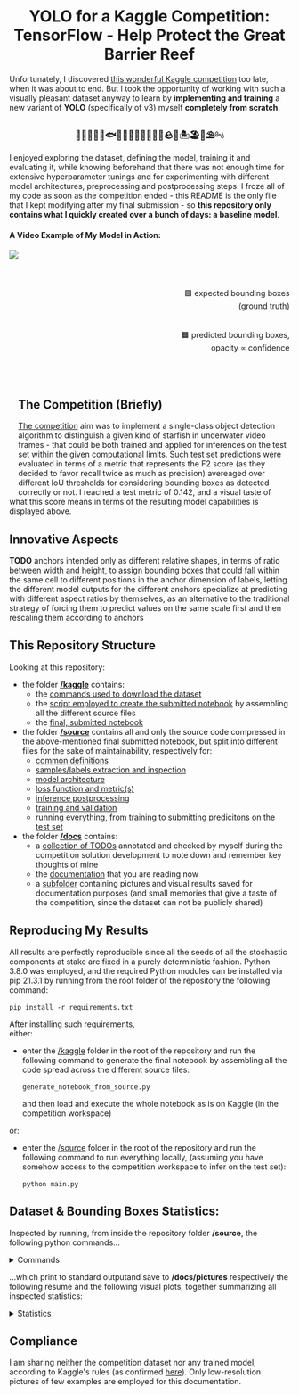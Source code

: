 <h1 align="center">
    YOLO for a Kaggle Competition:<br>
    TensorFlow - Help Protect the Great Barrier Reef<br>
</h1>

Unfortunately, I discovered [this wonderful Kaggle competition](https://www.kaggle.com/c/tensorflow-great-barrier-reef) too late, when it was about to end. But I took the opportunity of working with such a visually pleasant dataset anyway to learn by **implementing and training** a new variant of **YOLO** (specifically of v3) myself **completely from scratch**.

<h3 align="center">
    🦈🐬🦭🐳🐋🐟🐠🐡🦑🐙🦐🦞🦀🐚🪨🌊🏝️🏖️🐢⛱️💦💧
</h3>

I enjoyed exploring the dataset, defining the model, training it and evaluating it, while knowing beforehand that there was not enough time for extensive hyperparameter tunings and for experimenting with different model architectures, preprocessing and postprocessing steps. I froze all of my code as soon as the competition ended - this README is the only file that I kept modifying after my final submission - so **this repository only contains what I quickly created over a bunch of days: a baseline model**.

#### A Video Example of My Model in Action:

<img align="left" style="width: auto; height: 440px; display: block; margin-left: auto; margin-right: auto;" class="animated-gif" src="https://github.com/MattiaSarti/yolo-to-help-protect-the-great-barrier-reef/raw/main/docs/pictures/video-example.gif">

<p align="right" style"width: auto; height: 440px;">
    <br><br><br><br>
    🟩 expected bounding boxes<br>(ground truth)
    <br><br><br>
    🟧 predicted bounding boxes,<br>opacity ∝ confidence
    <br><br><br><br>
</p>


## The Competition (Briefly)

[The competition](https://www.kaggle.com/c/tensorflow-great-barrier-reef) aim was to implement a single-class object detection algorithm to distinguish a given kind of starfish in underwater video frames - that could be both trained and applied for inferences on the test set within the given computational limits. Such test set predictions were evaluated in terms of a metric that represents the F2 score (as they decided to favor recall twice as much as precision) avereaged over different IoU thresholds for considering bounding boxes as detected correctly or not. I reached a test metric of 0.142, and a visual taste of what this score means in terms of the resulting model capabilities is displayed above.


## Innovative Aspects

**TODO** anchors intended only as different relative shapes, in terms of ratio between width and height, to assign bounding boxes that could fall within the same cell to different positions in the anchor dimension of labels, letting the different model outputs for the different anchors specialize at predicting with different aspect ratios by themselves, as an alternative to the traditional strategy of forcing them to predict values on the same scale first and then rescaling them according to anchors


## This Repository Structure

Looking at this repository:
- the folder [**/kaggle**](/kaggle) contains:
    - the [commands used to download the dataset](/kaggle/competition_data_download_commands.txt)
    - the [script employed to create the submitted notebook](/kaggle/generate_notebook_from_source.py) by assembling all the different source files
    - the [final, submitted notebook](/kaggle/submitted_notebook.ipynb)
- the folder [**/source**](/source) contains all and only the source code compressed in the above-mentioned final submitted notebook, but split into different files for the sake of maintainability, respectively for:
    - [common definitions](/source/common_constants.py)
    - [samples/labels extraction and inspection](/source/samples_and_labels.py)
    - [model architecture](/source/model_architecture.py)
    - [loss function and metric(s)](/source/loss_and_metrics.py)
    - [inference postprocessing](/source/inference.py)
    - [training and validation](/source/training_and_validation.py)
    - [running everything, from training to submitting predicitons on the test set](/source/main.py)
- the folder [**/docs**](/docs) contains:
    - a [collection of TODOs](/docs/TODO.md) annotated and checked by myself during the competition solution development to note down and remember key thoughts of mine
    - the [documentation](/docs/README.md) that you are reading now
    - a [subfolder](/docs/pictures) containing pictures and visual results saved for documentation purposes (and small memories that give a taste of the competition, since the dataset can not be publicly shared)


## Reproducing My Results

All results are perfectly reproducible since all the seeds of all the stochastic components at stake are fixed in a purely deterministic fashion. Python 3.8.0 was employed, and the required Python modules can be installed via pip 21.3.1 by running from the root folder of the repository the following command:
```
pip install -r requirements.txt
```
After installing such requirements,<br>
either:
- enter the [/kaggle](/kaggle) folder in the root of the repository and run the following command to generate the final notebook by assembling all the code spread across the different source files:
    ```
    generate_notebook_from_source.py
    ```
    and then load and execute the whole notebook as is on Kaggle (in the competition workspace)

or:
- enter the [/source](/source) folder in the root of the repository and run the following command to run everything locally, (assuming you have somehow access to the competition workspace to infer on the test set):
    ```
    python main.py
    ```


## Dataset & Bounding Boxes Statistics:

Inspected by running, from inside the repository folder **/source**, the following python commands...

<details>
<summary>Commands</summary>

```
from samples_and_labels import inspect_bounding_boxes_statistics_on_training_n_validation_set
inspect_bounding_boxes_statistics_on_training_n_validation_set()
```

</details>

...which print to standard outputand save to **/docs/pictures** respectively the following resume and the following visual plots, together summarizing all inspected statistics:

<details>
<summary>Statistics</summary>

```
Bounding Boxes' Statistics:
        - total number of bounding boxes: 11898
        - total number of images: 23501
        - average number of bounding boxes per image: 0.51
        - minimum number of bounding boxes per image: 0
        - maximum number of bounding boxes per image: 18
        - total number of empty images: 18582
        - average bounding box height [pixels]: 42.72
        - average bounding box width [pixels]: 47.89
        - average bounding boxes' centers distance [pixels]: 177.17
        - average bounding boxes' centers x-coord distance [pixels]: 130.74
        - average bounding boxes' centers y-coord distance [pixels]: 95.98
        - minimum bounding box height [pixels]: 13
        - minimum bounding box width [pixels]: 17
        - minimum bounding boxes' centers distance [pixels]: 3.04
        - minimum bounding boxes' centers x-coord distance [pixels]: 0.0
        - minimum bounding boxes' centers y-coord distance [pixels]: 0.0
        - maximum bounding box height [pixels]: 222
        - maximum bounding box width [pixels]: 243
        - maximum bounding boxes' centers distance [pixels]: 578.48
        - maximum bounding boxes' centers x-coord distance [pixels]: 565.5
        - maximum bounding boxes' centers y-coord distance [pixels]: 350.0
        - histogram of number of bounding boxes per image: see plot
        - histogram of bounding boxes' centers distance [pixels]: see plot
        - histogram of bounding boxes' centers x-coord distance [pixels]: see plot
        - histogram of bounding boxes' centers y-coord distance [pixels]: see plot
```
<img src="/docs/pictures/Histogram of Bounding Boxes' Centers Distance [pixels].png">
<img src="/docs/pictures/Histogram of Bounding Boxes' Centers X-Coordinate Distance [pixels].png">
<img src="/docs/pictures/Histogram of Bounding Boxes' Centers Y-Coordinate Distance [pixels].png">
<img src="/docs/pictures/Histogram of Number of Bounding Boxes per Image.png">

</details>


## Compliance

I am sharing neither the competition dataset nor any trained model, according to Kaggle's rules (as confirmed [here](/.gitignore)). Only low-resolution pictures of few examples are employed for this documentation.
